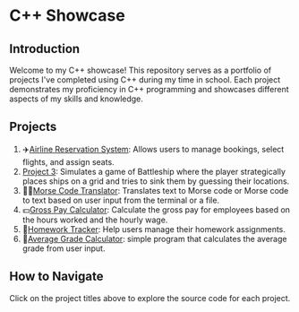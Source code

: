 # C++ Showcase

## Introduction

Welcome to my C++ showcase! This repository serves as a portfolio of projects I've completed using C++ during my time in school. Each project demonstrates my proficiency in C++ programming and showcases different aspects of my skills and knowledge.

## Projects

1. ✈️[Airline Reservation System](https://github.com/JGlogowski1/Cpp/tree/main/C%2B%2B%20Programs/Airline2.0): Allows users to manage bookings, select flights, and assign seats.
2. [Project 3](https://github.com/JGlogowski1/Cpp/tree/main/C%2B%2B%20Programs/BattleShip): Simulates a game of Battleship where the player strategically places ships on a grid and tries to sink them by guessing their locations.
3. 👨‍🦯[Morse Code Translator](https://github.com/JGlogowski1/Cpp/tree/main/C%2B%2B%20Programs/Morse%20Code): Translates text to Morse code or Morse code to text based on user input from the terminal or a file.
4. 💵[Gross Pay Calculator](https://github.com/JGlogowski1/Cpp/tree/main/C%2B%2B%20Programs/Gross%20Pay%20Calculator): Calculate the gross pay for employees based on the hours worked and the hourly wage.
5. 📝[Homework Tracker](https://github.com/JGlogowski1/Cpp/tree/main/C%2B%2B%20Programs/Homework%20Tracker): Help users manage their homework assignments.
6. 🧮[Average Grade Calculator](https://github.com/JGlogowski1/Cpp/tree/main/C%2B%2B%20Programs/Average%20Grade%20Calculator): simple program that calculates the average grade from user input.

## How to Navigate

Click on the project titles above to explore the source code for each project.

